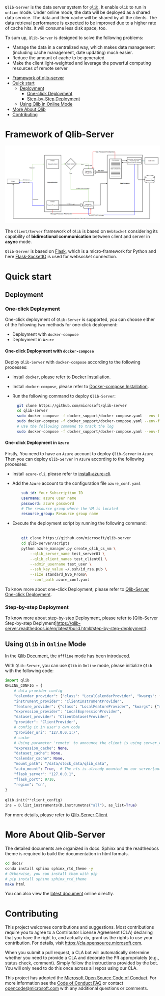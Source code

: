 `Qlib-Server` is the data server system for [`Qlib`](https://github.com/microsoft/qlib). It enable `Qlib` to run in `online` mode. Under online mode, the data will be deployed as a shared data service. The data and their cache will be shared by all the clients. The data retrieval performance is expected to be improved due to a higher rate of cache hits. It will consume less disk space, too.

To sum up, `Qlib-Server` is designed to solve the following problems:

* Manage the data in a centralized way, which makes data management (including cache management, date updating) much easier.
* Reduce the amount of cache to be generated.
* Make the client light-weighted and leverage the powerful computing resources of remote server


- [Framework of qlib-server](#framework-of-qlib-server)
- [Quick start](#quick-start)
  - [Deployment](#deployment)
    - [One-click Deployment](#one-click-deployment)
    - [Step-by-Step Deployment](#step-by-step-deployment)
  - [Using Qlib in Online Mode](#using-qlib-in-online-mode)
- [More About Qlib](#more-about-qlib)
- [Contributing](#contributing)


# Framework of Qlib-Server

<div style="align: center">
<img src="docs/_static/img/framework.png" />
</div>

The `Client/Server` framework of `Qlib` is based on `WebSocket` considering its capability of **bidirectional communication** between client and server in **async** mode.

`Qlib-Server` is based on [Flask](http://flask.pocoo.org/), which is a micro-framework for Python and here [Flask-SocketIO](https://flask-socketio.readthedocs.io) is used for websocket connection. 

# Quick start


## Deployment

### One-click Deployment

One-click deployment of `Qlib-Server` is supported, you can choose either of the following two methods for one-click deployment:

- Deployment with `docker-compose`
- Deployment in `Azure`

#### One-click Deployment with `docker-compose`

Deploy `Qlib-Server` with `docker-compose` according to the following processes:

* Install `docker`, please refer to [Docker Installation](https://docs.docker.com/engine/install).
* Install `docker-compose`, please refer to [Docker-compose Installation](https://docs.docker.com/compose/install/).
* Run the following command to deploy `Qlib-Server`:

    ```bash
      git clone https://github.com/microsoft/qlib-server
      cd qlib-server
      sudo docker-compose -f docker_support/docker-compose.yaml --env-file docker_support/docker-compose.env build
      sudo docker-compose -f docker_support/docker-compose.yaml --env-file docker_support/docker-compose.env up -d
      # Use the following command to track the log
      sudo docker-compose -f docker_support/docker-compose.yaml --env-file docker_support/docker-compose.env logs -f
    ```

#### One-click Deployment in `Azure`

Firstly, You need to have an `Azure` account to deploy `Qlib-Server` in `Azure`. Then you can deploy `Qlib-Server` in `Azure` according to the following processes:

* Install `azure-cli`, please refer to [install-azure-cli](https://docs.microsoft.com/en-us/cli/azure/install-azure-cli?view=azure-cli-latest).

* Add the `Azure` account to the configuration file `azure_conf.yaml`

    ```yaml
        sub_id: Your Subscription ID
        username: azure user name
        password: azure password
        # The resource group where the VM is located
        resource_group: Resource group name
    ```
* Execute the deployment script by running the following command:

    ```bash

        git clone https://github.com/microsoft/qlib-server
        cd qlib-server/scripts
        python azure_manager.py create_qlib_cs_vm \
            --qlib_server_name test_server01 \
            --qlib_client_names test_client01 \
            --admin_username test_user \
            --ssh_key_value ~/.ssh/id_rsa.pub \
            --size standard_NV6_Promo\
            --conf_path azure_conf.yaml
    ```

To know more about one-click Deployment, please refer to [Qlib-Server One-click Deployment](https://qlib-server.readthedocs.io/en/latest/build.html#one-click-deployment).

### Step-by-step Deployment

To know more about step-by-step Deployment, please refer to [Qlib-Server Step-by-step Deplyment]https://qlib-server.readthedocs.io/en/latest/build.html#step-by-step-deployment).


## Using `Qlib` in `Online` Mode

In the [Qlib Document](https://qlib.readthedocs.io/en/latest), the `Offline` mode has been introduced. 

With `Qlib-Server`, you can use `Qlib` in `Online` mode, please initialize `Qlib` with the following code:

```python
import qlib
ONLINE_CONFIG = {
    # data provider config
    "calendar_provider": {"class": "LocalCalendarProvider", "kwargs": {"remote": True}},
    "instrument_provider": "ClientInstrumentProvider",
    "feature_provider": {"class": "LocalFeatureProvider", "kwargs": {"remote": True}},
    "expression_provider": "LocalExpressionProvider",
    "dataset_provider": "ClientDatasetProvider",
    "provider": "ClientProvider",
    # config it in user's own code
    "provider_uri": "127.0.0.1:/",
    # cache
    # Using parameter 'remote' to announce the client is using server_cache, and the writing access will be disabled.
    "expression_cache": None,
    "dataset_cache": None,
    "calendar_cache": None,
    "mount_path": "/data/stock_data/qlib_data",
    "auto_mount": True,  # The nfs is already mounted on our server[auto_mount: False].
    "flask_server": "127.0.0.1",
    "flask_port": 9710,
    "region": "cn",
}

qlib.init(**client_config)
ins = D.list_instruments(D.instrumetns("all"), as_list=True)

```

For more details, please refer to [Qlib-Server Client](https://qlib-server.readthedocs.io/en/latest/client.html).

# More About Qlib-Server

The detailed documents are organized in docs. Sphinx and the readthedocs theme is required to build the documentation in html formats.

```bash
cd docs/
conda install sphinx sphinx_rtd_theme -y
# Otherwise, you can install them with pip
# pip install sphinx sphinx_rtd_theme
make html
```

You can also view the [latest document](https://qlib-server.readthedocs.io/en/latest/) online directly.

# Contributing

This project welcomes contributions and suggestions.  Most contributions require you to agree to a
Contributor License Agreement (CLA) declaring that you have the right to, and actually do, grant us
the rights to use your contribution. For details, visit https://cla.opensource.microsoft.com.

When you submit a pull request, a CLA bot will automatically determine whether you need to provide
a CLA and decorate the PR appropriately (e.g., status check, comment). Simply follow the instructions
provided by the bot. You will only need to do this once across all repos using our CLA.

This project has adopted the [Microsoft Open Source Code of Conduct](https://opensource.microsoft.com/codeofconduct/).
For more information see the [Code of Conduct FAQ](https://opensource.microsoft.com/codeofconduct/faq/) or
contact [opencode@microsoft.com](mailto:opencode@microsoft.com) with any additional questions or comments.

